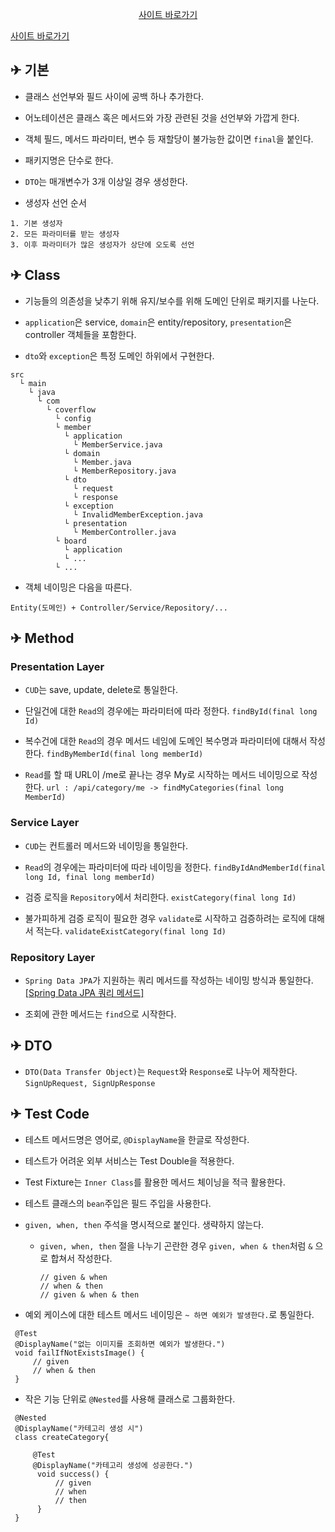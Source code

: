 <p align="center">
  <a href="https://coverflow.co.kr" target="_blank" alt="CoverFlow">사이트 바로가기</a>
</p>

[사이트 바로가기](https://coverflow.co.kr)


## ✈ 기본

- 클래스 선언부와 필드 사이에 공백 하나 추가한다.

- 어노테이션은 클래스 혹은 메서드와 가장 관련된 것을 선언부와 가깝게 한다.

- 객체 필드, 메서드 파라미터, 변수 등 재할당이 불가능한 값이면 `final`을 붙인다.

- 패키지명은 단수로 한다.

- `DTO`는 매개변수가 3개 이상일 경우 생성한다.

- 생성자 선언 순서

```
1. 기본 생성자
2. 모든 파라미터를 받는 생성자
3. 이후 파라미터가 많은 생성자가 상단에 오도록 선언
```

## ✈ Class

- 기능들의 의존성을 낮추기 위해 유지/보수를 위해 도메인 단위로 패키지를 나눈다.

- ```application```은 service, ```domain```은 entity/repository, ```presentation```은 controller 객체들을 포함한다.

- ```dto```와 ```exception```은 특정 도메인 하위에서 구현한다.

```
src
  └ main
    └ java
      └ com
        └ coverflow
          └ config
          └ member
            └ application
              └ MemberService.java
            └ domain
              └ Member.java
              └ MemberRepository.java
            └ dto
              └ request
              └ response
            └ exception
              └ InvalidMemberException.java
            └ presentation
              └ MemberController.java
          └ board
            └ application
            └ ...
          └ ...
```

- 객체 네이밍은 다음을 따른다.

```
Entity(도메인) + Controller/Service/Repository/...
```

## ✈ Method

### Presentation Layer

- ```CUD```는 save, update, delete로 통일한다.

- 단일건에 대한 ```Read```의 경우에는 파라미터에 따라 정한다. ```findById(final long Id)```

- 복수건에 대한 ```Read```의 경우 메서드 네임에 도메인 복수명과 파라미터에 대해서 작성한다. ```findByMemberId(final long memberId)```

- ```Read```를 할 때 URL이 /me로 끝나는 경우 My로 시작하는 메서드 네이밍으로
  작성한다. ```url : /api/category/me -> findMyCategories(final long MemberId)```

### Service Layer

- ```CUD```는 컨트롤러 메서드와 네이밍을 통일한다.

- ```Read```의 경우에는 파라미터에 따라 네이밍을 정한다. ```findByIdAndMemberId(final long Id, final long memberId)```

- 검증 로직을 ```Repository```에서 처리한다. ```existCategory(final long Id)```

- 불가피하게 검증 로직이 필요한 경우 ```validate```로 시작하고 검증하려는 로직에 대해서 적는다. ```validateExistCategory(final long Id)```

### Repository Layer

- ```Spring Data JPA```가 지원하는 쿼리 메서드를 작성하는 네이밍 방식과 통일한다.
  [[Spring Data JPA 쿼리 메서드]](https://docs.spring.io/spring-data/jpa/docs/current/reference/html/#jpa.query-methods)

- 조회에 관한 메서드는 ```find```으로 시작한다.

## ✈ DTO

- ```DTO(Data Transfer Object)```는 ```Request```와 ```Response```로 나누어 제작한다. ```SignUpRequest, SignUpResponse```

## ✈ Test Code

- 테스트 메서드명은 영어로, ```@DisplayName```을 한글로 작성한다.

- 테스트가 어려운 외부 서비스는 Test Double을 적용한다.

- Test Fixture는 ```Inner Class```를 활용한 메서드 체이닝을 적극 활용한다.

- 테스트 클래스의 ```bean```주입은 필드 주입을 사용한다.

- ```given, when, then``` 주석을 명시적으로 붙인다. 생략하지 않는다.
    - ```given, when, then``` 절을 나누기 곤란한 경우 ```given, when & then```처럼 ```&``` 으로 합쳐서 작성한다.
      ``` 
      // given & when
      // when & then
      // given & when & then
      ```
- 예외 케이스에 대한 테스트 메서드 네이밍은 ```~ 하면 예외가 발생한다.```로 통일한다.

```
 @Test
 @DisplayName("없는 이미지를 조회하면 예외가 발생한다.")
 void failIfNotExistsImage() {
     // given
     // when & then
 }
```

- 작은 기능 단위로 ```@Nested```를 사용해 클래스로 그룹화한다.

```
 @Nested
 @DisplayName("카테고리 생성 시")
 class createCategory{

     @Test
     @DisplayName("카테고리 생성에 성공한다.")
      void success() {
          // given
          // when
          // then
      }
 }
```
